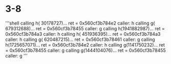 # 3-8

'''shell
calling h(  30178727)...        ret = 0x560cf3b784e2 caller: h
calling g( 679312688)...        ret = 0x560cf3b78455 caller: g
calling h(1941882987)...        ret = 0x560cf3b784a3 caller: h
calling h( 451936395)...        ret = 0x560cf3b784a3 caller: h
calling g( 620487215)...        ret = 0x560cf3b78461 caller: g
calling h(1725657071)...        ret = 0x560cf3b784e2 caller: h
calling g(1141750232)...        ret = 0x560cf3b78455 caller: g
calling g(1444104076)...        ret = 0x560cf3b78455 caller: g
'''